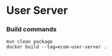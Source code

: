 # User Server

### Build commands

```console
mvn clean package
docker build --tag=ecom-user-server .
```
